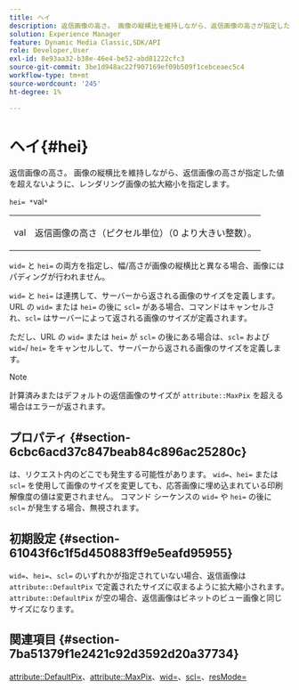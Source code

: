 ```yaml
---
title: ヘイ
description: 返信画像の高さ。 画像の縦横比を維持しながら、返信画像の高さが指定した値を超えないように、レンダリング画像の拡大縮小を指定します。
solution: Experience Manager
feature: Dynamic Media Classic,SDK/API
role: Developer,User
exl-id: 8e93aa32-b38e-46e4-be52-abd81222cfc3
source-git-commit: 3be1d948ac22f907169ef09b509f1cebceaec5c4
workflow-type: tm+mt
source-wordcount: '245'
ht-degree: 1%

---
```


# ヘイ{#hei}

返信画像の高さ。 画像の縦横比を維持しながら、返信画像の高さが指定した値を超えないように、レンダリング画像の拡大縮小を指定します。

`hei= *`val`*`

<table id="simpletable_C3A31CA539DC4D9F8BE50290D1AFA5CA"> 
 <tr class="strow"> 
  <td class="stentry"> <p><span class="codeph"> <span class="varname"> val</span> </span> </p></td> 
  <td class="stentry"> <p>返信画像の高さ（ピクセル単位）（0 より大きい整数）。 </p></td> 
 </tr> 
</table>

`wid=` と `hei=` の両方を指定し、幅/高さが画像の縦横比と異なる場合、画像にはパディングが行われません。

`wid=` と `hei=` は連携して、サーバーから返される画像のサイズを定義します。 URL の `wid=` または `hei=` の後に `scl=` がある場合、コマンドはキャンセルされ、`scl=` はサーバーによって返される画像のサイズが定義されます。

ただし、URL の `wid=` または `hei=` が `scl=` の後にある場合は、`scl=` および `wid=`/ `hei=` をキャンセルして、サーバーから返される画像のサイズを定義します。

>[!NOTE]
>
>計算済みまたはデフォルトの返信画像のサイズが `attribute::MaxPix` を超える場合はエラーが返されます。

## プロパティ {#section-6cbc6acd37c847beab84c896ac25280c}

は、リクエスト内のどこでも発生する可能性があります。 `wid=`、`hei=` または `scl=` を使用して画像のサイズを変更しても、応答画像に埋め込まれている印刷解像度の値は変更されません。 コマンド シーケンスの `wid=` や `hei=` の後に `scl=` が発生する場合、無視されます。

## 初期設定 {#section-61043f6c1f5d450883ff9e5eafd95955}

`wid=`、`hei=`、`scl=` のいずれかが指定されていない場合、返信画像は `attribute::DefaultPix` で定義されたサイズに収まるように拡大縮小されます。 `attribute::DefaultPix` が空の場合、返信画像はビネットのビュー画像と同じサイズになります。

## 関連項目 {#section-7ba51379f1e2421c92d3592d20a37734}

[attribute::DefaultPix](../../../../../ir-api/material-cat/image-rendering-api-ref/c-ir-material-catalog/c-ir-attributes-reference/r-ir-defaultpix.md#reference-102c98f9b5d24d2aaaeb756653fb0e6f)、[attribute::MaxPix](../../../../../ir-api/material-cat/image-rendering-api-ref/c-ir-material-catalog/c-ir-attributes-reference/r-ir-maxpix.md#reference-569f186bbc2840a6bd3cffa8ff3e7657)、[wid=](../../../../../ir-api/http-protocol/image-rendering-api-ref/c-ir-http-protocol-ref/c-ir-http-protocol-command-reference/r-ir-wid.md#reference-b7e691b0624941168c94b2749ae233ec)、[scl=](../../../../../ir-api/http-protocol/image-rendering-api-ref/c-ir-http-protocol-ref/c-ir-http-protocol-command-reference/r-ir-scl.md#reference-b14b51a6cbe34f0bba42880540592f29)、[resMode=](../../../../../ir-api/http-protocol/image-rendering-api-ref/c-ir-http-protocol-ref/c-ir-http-protocol-command-reference/r-ir-http-resmode.md#reference-851a5b636f8948cfb11456c9b7dab0d3)
